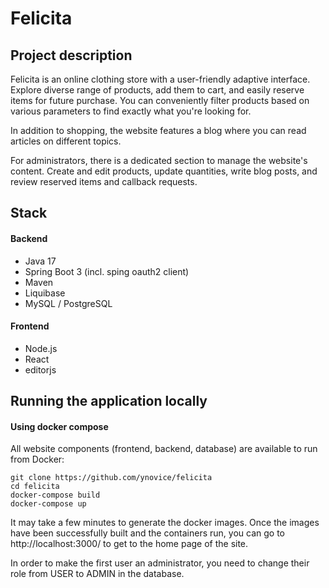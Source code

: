 # Felicita

## Project description

Felicita is an online clothing store with a user-friendly adaptive interface.
Explore diverse range of products, add them to cart, and easily reserve items for future 
purchase. You can conveniently filter products based on various parameters to find exactly 
what you're looking for.

In addition to shopping, the website features a blog where you can read articles on different topics.

For administrators, there is a dedicated section to manage the website's content. Create and edit 
products, update quantities, write blog posts, and review reserved items and callback requests.

## Stack

#### Backend

- Java 17
- Spring Boot 3 (incl. sping oauth2 client)
- Maven
- Liquibase
- MySQL / PostgreSQL

#### Frontend

- Node.js
- React
- editorjs

## Running the application locally

#### Using docker compose

All website components (frontend, backend, database) are available to run from Docker:

```shell
git clone https://github.com/ynovice/felicita
cd felicita
docker-compose build
docker-compose up
```

It may take a few minutes to generate the docker images. Once the images have been successfully built and the
containers run, you can go to http://localhost:3000/ to get to the home page of the site.

In order to make the first user an administrator, you need to change their role from USER to ADMIN in the database.